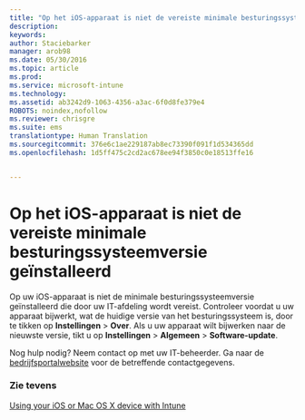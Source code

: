 ```yaml
---
title: "Op het iOS-apparaat is niet de vereiste minimale besturingssysteemversie geïnstalleerd | Microsoft Intune"
description: 
keywords: 
author: Staciebarker
manager: arob98
ms.date: 05/30/2016
ms.topic: article
ms.prod: 
ms.service: microsoft-intune
ms.technology: 
ms.assetid: ab3242d9-1063-4356-a3ac-6f0d8fe379e4
ROBOTS: noindex,nofollow
ms.reviewer: chrisgre
ms.suite: ems
translationtype: Human Translation
ms.sourcegitcommit: 376e6c1ae229187ab8ec73390f091f1d534365dd
ms.openlocfilehash: 1d5ff475c2cd2ac678ee94f3850c0e18513ffe16


---
```



# Op het iOS-apparaat is niet de vereiste minimale besturingssysteemversie geïnstalleerd

Op uw iOS-apparaat is niet de minimale besturingssysteemversie geïnstalleerd die door uw IT-afdeling wordt vereist.  Controleer voordat u uw apparaat bijwerkt, wat de huidige versie van het besturingssysteem is, door te tikken op **Instellingen** &gt; **Over**. Als u uw apparaat wilt bijwerken naar de nieuwste versie, tikt u op **Instellingen** &gt; **Algemeen** &gt; **Software-update**.

Nog hulp nodig? Neem contact op met uw IT-beheerder. Ga naar de [bedrijfsportalwebsite](http://portal.manage.microsoft.com) voor de betreffende contactgegevens.

### Zie tevens
[Using your iOS or Mac OS X device with Intune](using-your-ios-or-mac-os-x-device-with-intune.md)


<!--HONumber=Jul16_HO3-->


